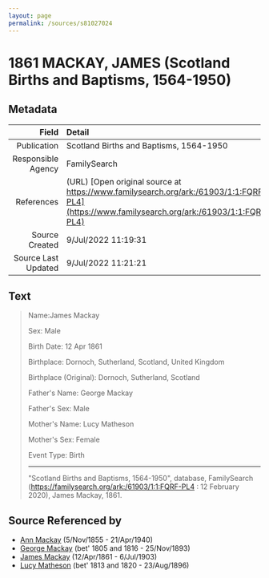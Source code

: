 ```yaml
---
layout: page
permalink: /sources/s81027024
---
```


# 1861 MACKAY, JAMES (Scotland Births and Baptisms, 1564-1950)

## Metadata

Field | Detail
---:|:---
Publication | Scotland Births and Baptisms, 1564-1950
Responsible Agency | FamilySearch
References | (URL) [Open original source at https://www.familysearch.org/ark:/61903/1:1:FQRF-PL4](https://www.familysearch.org/ark:/61903/1:1:FQRF-PL4)
Source Created | 9/Jul/2022 11:19:31
Source Last Updated | 9/Jul/2022 11:21:21

## Text

> Name:James Mackay
>
> Sex: Male
>
> Birth Date: 12 Apr 1861
>
> Birthplace: Dornoch, Sutherland, Scotland, United Kingdom
>
> Birthplace (Original): Dornoch, Sutherland, Scotland
>
> Father's Name: George Mackay
>
> Father's Sex: Male
>
> Mother's Name: Lucy Matheson
>
> Mother's Sex: Female
>
> Event Type: Birth
>
> ---
>
> "Scotland Births and Baptisms, 1564-1950", database, FamilySearch (https://familysearch.org/ark:/61903/1:1:FQRF-PL4 : 12 February 2020), James Mackay, 1861.
>

## Source Referenced by

* [Ann Mackay](../people/@74868546@-ann-mackay-b1855-11-5-d1940-4-21.md) (5/Nov/1855 - 21/Apr/1940)
* [George Mackay](../people/@33764614@-george-mackay-b1805~1816-d1893-11-25.md) (bet' 1805 and 1816 - 25/Nov/1893)
* [James Mackay](../people/@60572122@-james-mackay-b1861-4-12-d1903-7-6.md) (12/Apr/1861 - 6/Jul/1903)
* [Lucy Matheson](../people/@67811996@-lucy-matheson-b1813~1820-d1896-8-23.md) (bet' 1813 and 1820 - 23/Aug/1896)
